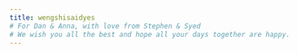 ```yaml
---
title: wengshisaidyes
# For Dan & Anna, with love from Stephen & Syed
# We wish you all the best and hope all your days together are happy.
---
```

